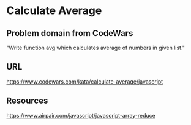 # Calculate Average

## Problem domain from CodeWars
"Write function avg which calculates average of numbers in given list."

## URL
https://www.codewars.com/kata/calculate-average/javascript

## Resources
https://www.airpair.com/javascript/javascript-array-reduce